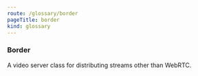 ```yaml
---
route: /glossary/border
pageTitle: border
kind: glossary
---
```


### Border

A video server class for distributing streams other than WebRTC.